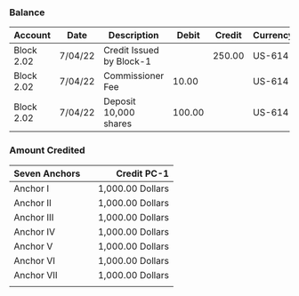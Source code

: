 



### Balance 
|Account| Date | Description  | Debit | Credit | Currency  | Balance |
| -------------| ------------- | ------------- |------------- |------------- |------------- |------------- |
| Block 2.02 | 7/04/22  | Credit Issued by Block-1  | |250.00 |US-614 | 250.00 | 
| Block 2.02  | 7/04/22 | Commissioner Fee |  10.00 |  | US-614  | 240.00 |
| Block 2.02  | 7/04/22 | Deposit 10,000 shares |  100.00 |  | US-614  | 140.00 |











### Amount Credited
| Seven Anchors |  | Credit PC-1|
| :---         |     :---:      |          ---: |
| Anchor I  |      | 1,000.00 Dollars    |
| Anchor II    |        | 1,000.00 Dollars      |u
| Anchor III |      | 1,000.00 Dollars    |
| Anchor IV   |        | 1,000.00 Dollars      |
| Anchor V  |      | 1,000.00 Dollars    |
| Anchor VI    |        | 1,000.00 Dollars      |
| Anchor VII  |      | 1,000.00 Dollars    |
|      |        |      |
